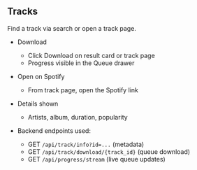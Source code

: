 ## Tracks

Find a track via search or open a track page.

- Download
  - Click Download on result card or track page
  - Progress visible in the Queue drawer
- Open on Spotify
  - From track page, open the Spotify link
- Details shown
  - Artists, album, duration, popularity

- Backend endpoints used:
  - GET `/api/track/info?id=...` (metadata)
  - GET `/api/track/download/{track_id}` (queue download)
  - GET `/api/progress/stream` (live queue updates)